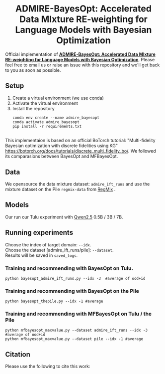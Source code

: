 <div align="center">
  
  <div>
  <h1>ADMIRE-BayesOpt: Accelerated Data MIxture
RE-weighting for Language Models with Bayesian
Optimization</h1>
  </div>

  <!-- <div>
      Thomas Hartvigsen&emsp; Swami Sankaranarayanan&emsp; Hamid Palangi&emsp; Yoon Kim&emsp; Marzyeh Ghassemi
  </div> -->
  <!-- <br/> -->

</div>

Official implementation of **[ADMIRE-BayesOpt: Accelerated Data MIxture
RE-weighting for Language Models with Bayesian
Optimization](https://www.google.com)**.
Please feel free to email us or raise an issue with this repository and we'll get back to you as soon as possible.

## Setup
1. Create a virtual environment (we use conda)
2. Activate the virtual environment
3. Install the repository
    ```
    conda env create --name admire_bayesopt
    conda activate admire_bayesopt
    pip install -r requirements.txt
    ```
## 
This implementaion is based on an official BoTorch tutorial: "Multi-fidelity Bayesian optimization with discrete fidelities using KG"
https://botorch.org/docs/tutorials/discrete_multi_fidelity_bo/. We followed its comparasions between BayesOpt and MFBayesOpt.

## Data
We opensource the data mixture dataset: ```admire_ift_runs```
and use the mixture dataset on the Pile ```regmix-data``` from [RegMix](https://github.com/sail-sg/regmix/tree/main) .
## Models
Our run our Tulu experiment with [Qwen2.5](https://huggingface.co/collections/Qwen/qwen25-66e81a666513e518adb90d9e) 0.5B / 3B / 7B.

## Running experiments
Choose the index of target domain: ```--idx```. 
<br/>
Choose the dataset [admire_ift_runs/pile]: ```--dataset```.
<br/>
Results will be saved in ```saved_logs```.

### Training and recommending with BayesOpt on Tulu.
```
python bayesopt_admire_ift_runs.py --idx -3  #average of ood+id
```

### Training and recommending with BayesOpt on the Pile
```
python bayesopt_thepile.py --idx -1 #average
```

### Training and recommending with MFBayesOpt on Tulu / the Pile
```
python mfbayesopt_maxvalue.py --dataset admire_ift_runs --idx -3 #average of ood+id
python mfbayesopt_maxvalue.py --dataset pile --idx -1 #average
```

## Citation
Please use the following to cite this work:
```

```